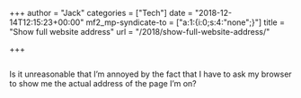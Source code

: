 +++
author = "Jack"
categories = ["Tech"]
date = "2018-12-14T12:15:23+00:00"
mf2_mp-syndicate-to = ["a:1:{i:0;s:4:\"none\";}"]
title = "Show full website address"
url = "/2018/show-full-website-address/"

+++
<figure class="wp-block-image"><img src="/img/2018/12/Screenshot-2018-12-14-07.09.06-1024x656.png" alt="" class="wp-image-2145" srcset="/img/2018/12/Screenshot-2018-12-14-07.09.06-1024x656.png 1024w, /img/2018/12/Screenshot-2018-12-14-07.09.06-300x192.png 300w, /img/2018/12/Screenshot-2018-12-14-07.09.06-768x492.png 768w, /img/2018/12/Screenshot-2018-12-14-07.09.06-750x481.png 750w" sizes="(max-width: 1024px) 100vw, 1024px" /></figure> 

Is it unreasonable that I&#8217;m annoyed by the fact that I have to ask my browser to show me the actual address of the page I&#8217;m on?